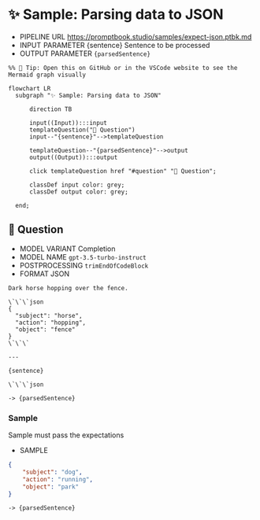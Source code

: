 # ✨ Sample: Parsing data to JSON

-   PIPELINE URL https://promptbook.studio/samples/expect-json.ptbk.md
-   INPUT  PARAMETER {sentence} Sentence to be processed
-   OUTPUT PARAMETER `{parsedSentence}`

<!--Graph-->
<!-- ⚠️ WARNING: This code has been generated so that any manual changes will be overwritten -->

```mermaid
%% 🔮 Tip: Open this on GitHub or in the VSCode website to see the Mermaid graph visually

flowchart LR
  subgraph "✨ Sample: Parsing data to JSON"

      direction TB

      input((Input)):::input
      templateQuestion("💬 Question")
      input--"{sentence}"-->templateQuestion

      templateQuestion--"{parsedSentence}"-->output
      output((Output)):::output

      click templateQuestion href "#question" "💬 Question";

      classDef input color: grey;
      classDef output color: grey;

  end;
```

<!--/Graph-->

## 💬 Question

-   MODEL VARIANT Completion
-   MODEL NAME `gpt-3.5-turbo-instruct`
-   POSTPROCESSING `trimEndOfCodeBlock`
-   FORMAT JSON

```
Dark horse hopping over the fence.

\`\`\`json
{
  "subject": "horse",
  "action": "hopping",
  "object": "fence"
}
\`\`\`

---

{sentence}

\`\`\`json
```

`-> {parsedSentence}`

### Sample

Sample must pass the expectations

-   SAMPLE

```json
{
    "subject": "dog",
    "action": "running",
    "object": "park"
}
```

`-> {parsedSentence}`
